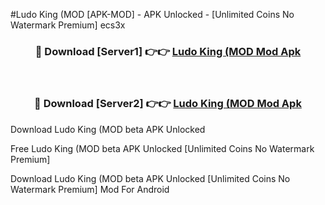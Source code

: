 #Ludo King (MOD [APK-MOD] - APK Unlocked - [Unlimited Coins No Watermark Premium] ecs3x



<div align="center">

<h3>🔴 Download [Server1] 👉👉 <a href="https://momento.my/?title=Ludo_King_(MOD">Ludo King (MOD Mod Apk</a></h3><br>

<h3>🔴 Download [Server2] 👉👉 <a href="https://momento.my/?title=Ludo_King_(MOD">Ludo King (MOD Mod Apk</a></h3>
</div>



Download Ludo King (MOD beta APK Unlocked

Free Ludo King (MOD beta APK Unlocked [Unlimited Coins No Watermark Premium]

Download Ludo King (MOD beta APK Unlocked [Unlimited Coins No Watermark Premium] Mod For Android
